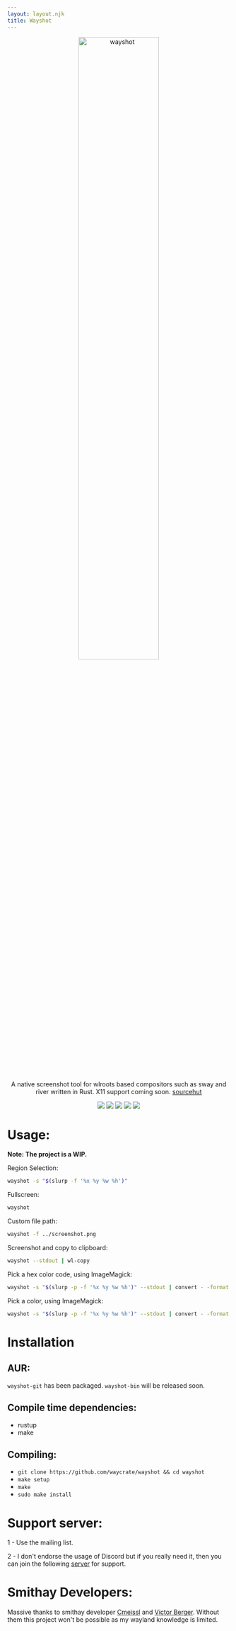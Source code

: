 ```yaml
---
layout: layout.njk
title: Wayshot
---
```


<p align=center>
  <img src="{{ '/assets/img/wayshot.png' | url }}" alt=wayshot width=60%>
  <p align=center>A native screenshot tool for wlroots based compositors such as
  sway and river written in Rust. X11 support coming soon. <a href="https://git.sr.ht/~shinyzenith/wayshot">sourcehut</a></p>
  
  <p align="center">
  <img src="https://img.shields.io/github/license/waycrate/wayshot?style=flat-square&logo=appveyor">
  <img src="https://img.shields.io/badge/cargo-v1.0.0-green?style=flat-square&logo=appveyor">
  <img src="https://img.shields.io/github/issues/waycrate/wayshot?style=flat-square&logo=appveyor">
  <img src="https://img.shields.io/github/forks/waycrate/wayshot?style=flat-square&logo=appveyor">
  <img src="https://img.shields.io/github/stars/waycrate/wayshot?style=flat-square&logo=appveyor">
  </p>
</p>

# Usage:

**Note: The project is a WIP.**

Region Selection:

```bash
wayshot -s "$(slurp -f '%x %y %w %h')"
```

Fullscreen:

```bash
wayshot
```

Custom file path:

```bash
wayshot -f ../screenshot.png
```

Screenshot and copy to clipboard:

```bash
wayshot --stdout | wl-copy
```

Pick a hex color code, using ImageMagick:

```bash
wayshot -s "$(slurp -p -f '%x %y %w %h')" --stdout | convert - -format '%[pixel:p{0,0}]' txt:-|egrep "#([A-Fa-f0-9]{6}|[A-Fa-f0-9]{3})" -o
```

Pick a color, using ImageMagick:

```bash
wayshot -s "$(slurp -p -f '%x %y %w %h')" --stdout | convert - -format '%[pixel:p{0,0}]' txt:-
```
# Installation

## AUR:
`wayshot-git` has been packaged. `wayshot-bin` will be released soon.

## Compile time dependencies:
-   rustup
-   make

## Compiling:
-   `git clone https://github.com/waycrate/wayshot && cd wayshot`
-   `make setup`
-   `make`
-   `sudo make install`

# Support server:

1 - Use the mailing list.

2 - I don't endorse the usage of Discord but if you really need it, then you can join the following <a href="https://discord.gg/KKZRDYrRYW">server</a> for support.

# Smithay Developers:

Massive thanks to smithay developer <a href="https://github.com/cmeissl">Cmeissl</a> and <a href="https://github.com/vberger">Victor Berger</a>. Without them this project won't be possible as my wayland knowledge is limited.
